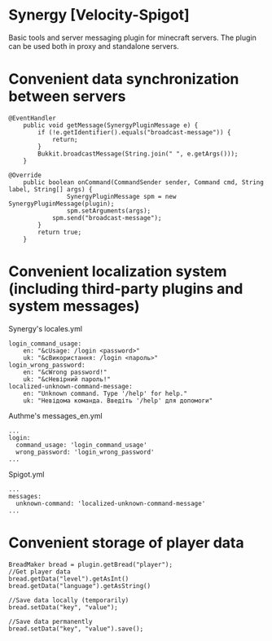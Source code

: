 # Synergy [Velocity-Spigot]
Basic tools and server messaging plugin for minecraft servers. The plugin can be used both in proxy and standalone servers.

# Convenient data synchronization between servers
```
@EventHandler
    public void getMessage(SynergyPluginMessage e) {
        if (!e.getIdentifier().equals("broadcast-message")) {
            return;
        }
        Bukkit.broadcastMessage(String.join(" ", e.getArgs()));
    }

@Override
    public boolean onCommand(CommandSender sender, Command cmd, String label, String[] args) {
    	    	SynergyPluginMessage spm = new SynergyPluginMessage(plugin);
    	    	spm.setArguments(args);
            spm.send("broadcast-message");      
    	}	
        return true;
    }
```

# Convenient localization system (including third-party plugins and system messages)

Synergy's locales.yml
```
login_command_usage:
    en: "&cUsage: /login <password>"
    uk: "&cВикористання: /login <пароль>"
login_wrong_password:
    en: "&cWrong password!"
    uk: "&cНевірний пароль!"
localized-unknown-command-message:
    en: "Unknown command. Type '/help' for help."
    uk: "Невідома команда. Введіть '/help' для допомоги"

```
Authme's messages_en.yml
```
...
login:
  command_usage: 'login_command_usage'
  wrong_password: 'login_wrong_password'
...
```
Spigot.yml
```
...
messages:
  unknown-command: 'localized-unknown-command-message'
...
```

# Convenient storage of player data

```
BreadMaker bread = plugin.getBread("player");
//Get player data
bread.getData("level").getAsInt()
bread.getData("language").getAsString()

//Save data locally (temporarily)
bread.setData("key", "value");

//Save data permanently
bread.setData("key", "value").save();
```
